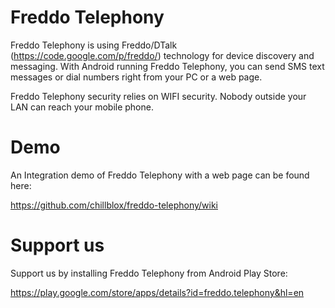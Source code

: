 Freddo Telephony
================

Freddo Telephony is using Freddo/DTalk (https://code.google.com/p/freddo/) technology for device discovery and messaging. With Android running Freddo Telephony, you can send SMS text messages or dial numbers right from your PC or a web page.

Freddo Telephony security relies on WIFI security. Nobody outside your LAN can reach your mobile phone.

Demo
====

An Integration demo of Freddo Telephony with a web page can be found here:

https://github.com/chillblox/freddo-telephony/wiki

Support us
==========

Support us by installing Freddo Telephony from Android Play Store:

https://play.google.com/store/apps/details?id=freddo.telephony&hl=en
